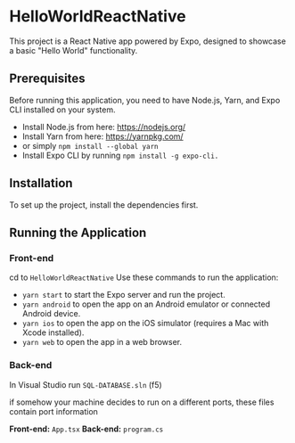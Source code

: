 # HelloWorldReactNative

This project is a React Native app powered by Expo, designed to showcase a basic "Hello World" functionality.

## Prerequisites

Before running this application, you need to have Node.js, Yarn, and Expo CLI installed on your system. 


- Install Node.js from here: https://nodejs.org/
- Install Yarn from here: https://yarnpkg.com/
- or simply `npm install --global yarn`
- Install Expo CLI by running `npm install -g expo-cli.`

## Installation

To set up the project, install the dependencies first.

## Running the Application

### Front-end
cd to `HelloWorldReactNative`
Use these commands to run the application:

- `yarn start` to start the Expo server and run the project.
- `yarn android` to open the app on an Android emulator or connected Android device.
- `yarn ios` to open the app on the iOS simulator (requires a Mac with Xcode installed).
- `yarn web` to open the app in a web browser.

### Back-end
In Visual Studio run `SQL-DATABASE.sln` (f5)

if somehow your machine decides to run on a different ports, these files contain port information

**Front-end:** `App.tsx`
**Back-end:** `program.cs`

